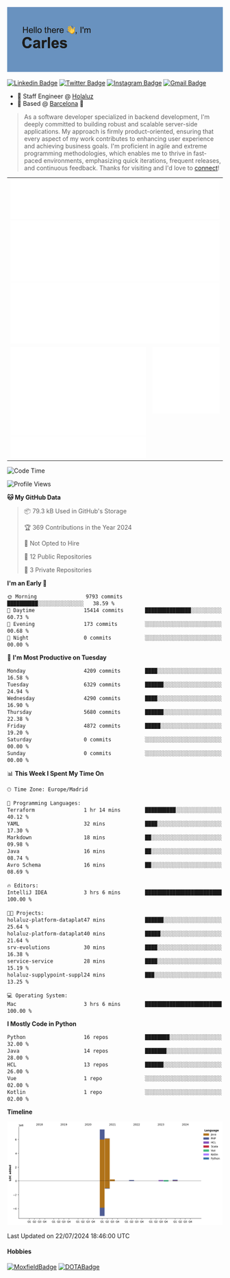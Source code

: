 <img src="header.png" alt="header">

[![Linkedin Badge](https://img.shields.io/badge/-cdespona-blue?style=flat&logo=Linkedin&logoColor=white&link=https://www.linkedin.com/in/carles-david-espona-casas-56219b11/)](https://www.linkedin.com/in/carles-david-espona-casas-56219b11/)
[![Twitter Badge](https://img.shields.io/badge/-@__cdespona-1ca0f1?style=flat&labelColor=1ca0f1&logo=twitter&logoColor=white&link=https://twitter.com/CDEspona)](https://twitter.com/CDEspona)
[![Instagram Badge](https://img.shields.io/badge/-@__cdespona-purple?style=flat&logo=instagram&logoColor=white&link=https://www.instagram.com/cdespona/)](https://www.instagram.com/cdespona/)
[![Gmail Badge](https://img.shields.io/badge/-cdespona-c14438?style=flat&logo=Gmail&logoColor=white&link=mailto:cdespona@gmail.com)](mailto:cdespona@gmail.com)

* 🔭 Staff Engineer @ [Holaluz](https://holaluz.com)
* 🏡 Based @ [Barcelona](https://www.google.es/maps/place/Barcelona) 💜

> As a software developer specialized in backend development, I'm deeply committed to building robust and scalable server-side applications. My approach is firmly product-oriented, ensuring that every aspect of my work contributes to enhancing user experience and achieving business goals. I'm proficient in agile and extreme programming methodologies, which enables me to thrive in fast-paced environments, emphasizing quick iterations, frequent releases, and continuous feedback. Thanks for visiting and I'd love to [connect](https://www.linkedin.com/in/carles-david-espona-casas-56219b11/)!

<table style="border-collapse: collapse; border: none;"> 
  <tbody>
  <tr style="border: none;">
    <td colspan="2" style="border: none; vertical-align: top;">
      <img src="summary.svg" alt="summary">
      <img src="activity-community.svg" alt="act-comm">
      <img src="repositories.svg" alt="repo">
    </td>
  </tr>
  <tr>
    <td style="border: none; vertical-align: top;">
      <img src="metrics.plugin.isocalendar.fullyear.svg" alt="calendar">
      <img src="topics.svg" alt="topics">
    </td>
    <td style="border: none; vertical-align: top;">
      <img src="achievements.svg" alt="achievements">
    </td>
  </tr>
  </tbody>
</table>

<!--START_SECTION:waka-->
![Code Time](http://img.shields.io/badge/Code%20Time-75%20hrs%2020%20mins-blue)

![Profile Views](http://img.shields.io/badge/Profile%20Views-0-blue)

**🐱 My GitHub Data** 

> 📦 79.3 kB Used in GitHub's Storage 
 > 
> 🏆 369 Contributions in the Year 2024
 > 
> 🚫 Not Opted to Hire
 > 
> 📜 12 Public Repositories 
 > 
> 🔑 3 Private Repositories 
 > 
**I'm an Early 🐤** 

```text
🌞 Morning                9793 commits        ██████████░░░░░░░░░░░░░░░   38.59 % 
🌆 Daytime                15414 commits       ███████████████░░░░░░░░░░   60.73 % 
🌃 Evening                173 commits         ░░░░░░░░░░░░░░░░░░░░░░░░░   00.68 % 
🌙 Night                  0 commits           ░░░░░░░░░░░░░░░░░░░░░░░░░   00.00 % 
```
📅 **I'm Most Productive on Tuesday** 

```text
Monday                   4209 commits        ████░░░░░░░░░░░░░░░░░░░░░   16.58 % 
Tuesday                  6329 commits        ██████░░░░░░░░░░░░░░░░░░░   24.94 % 
Wednesday                4290 commits        ████░░░░░░░░░░░░░░░░░░░░░   16.90 % 
Thursday                 5680 commits        ██████░░░░░░░░░░░░░░░░░░░   22.38 % 
Friday                   4872 commits        █████░░░░░░░░░░░░░░░░░░░░   19.20 % 
Saturday                 0 commits           ░░░░░░░░░░░░░░░░░░░░░░░░░   00.00 % 
Sunday                   0 commits           ░░░░░░░░░░░░░░░░░░░░░░░░░   00.00 % 
```


📊 **This Week I Spent My Time On** 

```text
🕑︎ Time Zone: Europe/Madrid

💬 Programming Languages: 
Terraform                1 hr 14 mins        ██████████░░░░░░░░░░░░░░░   40.12 % 
YAML                     32 mins             ████░░░░░░░░░░░░░░░░░░░░░   17.30 % 
Markdown                 18 mins             ██░░░░░░░░░░░░░░░░░░░░░░░   09.98 % 
Java                     16 mins             ██░░░░░░░░░░░░░░░░░░░░░░░   08.74 % 
Avro Schema              16 mins             ██░░░░░░░░░░░░░░░░░░░░░░░   08.69 % 

🔥 Editors: 
IntelliJ IDEA            3 hrs 6 mins        █████████████████████████   100.00 % 

🐱‍💻 Projects: 
holaluz-platform-dataplat47 mins             ██████░░░░░░░░░░░░░░░░░░░   25.64 % 
holaluz-platform-dataplat40 mins             █████░░░░░░░░░░░░░░░░░░░░   21.64 % 
srv-evolutions           30 mins             ████░░░░░░░░░░░░░░░░░░░░░   16.38 % 
service-service          28 mins             ████░░░░░░░░░░░░░░░░░░░░░   15.19 % 
holaluz-supplypoint-suppl24 mins             ███░░░░░░░░░░░░░░░░░░░░░░   13.25 % 

💻 Operating System: 
Mac                      3 hrs 6 mins        █████████████████████████   100.00 % 
```

**I Mostly Code in Python** 

```text
Python                   16 repos            ████████░░░░░░░░░░░░░░░░░   32.00 % 
Java                     14 repos            ███████░░░░░░░░░░░░░░░░░░   28.00 % 
HCL                      13 repos            ██████░░░░░░░░░░░░░░░░░░░   26.00 % 
Vue                      1 repo              ░░░░░░░░░░░░░░░░░░░░░░░░░   02.00 % 
Kotlin                   1 repo              ░░░░░░░░░░░░░░░░░░░░░░░░░   02.00 % 
```



**Timeline**

![Lines of Code chart](https://raw.githubusercontent.com/cdespona/cdespona/main/assets/bar_graph.png)


 Last Updated on 22/07/2024 18:46:00 UTC
<!--END_SECTION:waka-->

#### Hobbies
[![MoxfieldBadge](https://img.shields.io/badge/MTG%20Commander-Cdespona-8A2BE2)](https://www.moxfield.com/users/Cdespona)
[![DOTABadge](https://img.shields.io/badge/DOTA2-GRV-red)](https://es.dotabuff.com/players/63807915)
